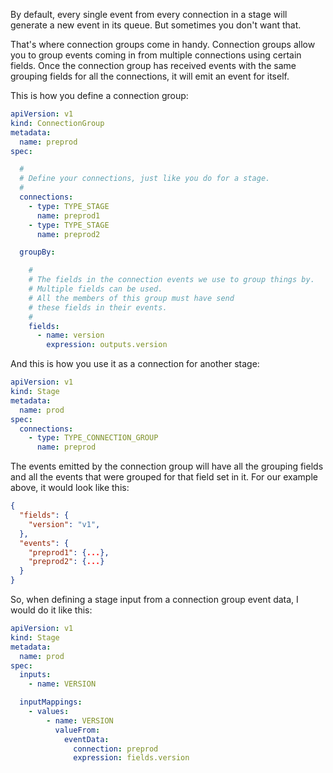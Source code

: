 By default, every single event from every connection in a stage will generate a new event in its queue. But sometimes you don't want that.

That's where connection groups come in handy. Connection groups allow you to group events coming in from multiple connections using certain fields. Once the connection group has received events with the same grouping fields for all the connections, it will emit an event for itself.

This is how you define a connection group:

```yaml
apiVersion: v1
kind: ConnectionGroup
metadata:
  name: preprod
spec:

  #
  # Define your connections, just like you do for a stage.
  #
  connections:
    - type: TYPE_STAGE
      name: preprod1
    - type: TYPE_STAGE
      name: preprod2

  groupBy:

    #
    # The fields in the connection events we use to group things by.
    # Multiple fields can be used.
    # All the members of this group must have send
    # these fields in their events.
    #
    fields:
      - name: version
        expression: outputs.version
```

And this is how you use it as a connection for another stage:

```yaml
apiVersion: v1
kind: Stage
metadata:
  name: prod
spec:
  connections:
    - type: TYPE_CONNECTION_GROUP
      name: preprod
```

The events emitted by the connection group will have all the grouping fields and all the events that were grouped for that field set in it. For our example above, it would look like this:

```json
{
  "fields": {
    "version": "v1",
  },
  "events": {
    "preprod1": {...},
    "preprod2": {...}
  }
}
```

So, when defining a stage input from a connection group event data, I would do it like this:

```yaml
apiVersion: v1
kind: Stage
metadata:
  name: prod
spec:
  inputs:
    - name: VERSION

  inputMappings:
    - values:
        - name: VERSION
          valueFrom:
            eventData:
              connection: preprod
              expression: fields.version
```

